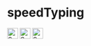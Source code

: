 # speedTyping


[<img src="https://v2.speedtyper.dev/users/vaishnavpuram27/badges/averagewpm" alt="SpeedTyper.dev avg wpm" height="25">](https://www.speedtyper.dev/profile/vaishnavpuram27) 
[<img src="https://v2.speedtyper.dev/users/vaishnavpuram27/badges/topwpm" alt="SpeedTyper.dev top wpm" height="25">](https://www.speedtyper.dev/profile/vaishnavpuram27) 
[<img src="https://v2.speedtyper.dev/users/vaishnavpuram27/badges/gamecount" alt="SpeedTyper.dev games" height="25">](https://www.speedtyper.dev/profile/vaishnavpuram27)
